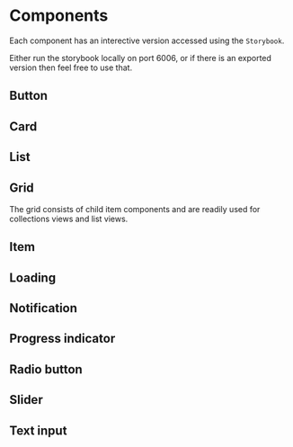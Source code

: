 # Components

Each component has an interective version accessed using the `Storybook`.

Either run the storybook locally on port 6006, or if there is an exported version then feel free to use that.

## Button



## Card

## List

## Grid

The grid consists of child item components and are readily used for collections views and list views.

## Item

## Loading

## Notification

## Progress indicator

## Radio button

## Slider

## Text input

